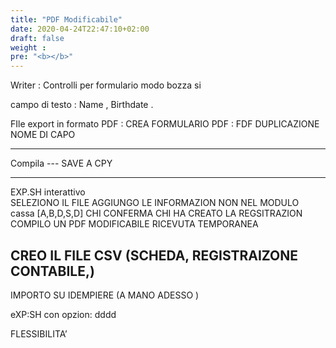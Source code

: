 ```yaml
---
title: "PDF Modificabile"
date: 2020-04-24T22:47:10+02:00
draft: false
weight : 
pre: "<b></b>"
---
```


Writer : Controlli per formulario 
modo bozza si


campo di testo : Name  , Birthdate . 


FIle export in formato PDF :   CREA FORMULARIO PDF : FDF  DUPLICAZIONE NOME DI CAPO 

----------------------
Compila  ---  SAVE A CPY 

--------------------------
EXP.SH     interattivo   
SELEZIONO IL FILE 
AGGIUNGO LE INFORMAZION NON NEL MODULO   
cassa [A,B,D,S,D]
CHI CONFERMA
CHI HA CREATO LA REGSITRAZION
COMPILO UN PDF MODIFICABILE RICEVUTA TEMPORANEA

CREO IL FILE CSV (SCHEDA, REGISTRAIZONE CONTABILE,)
---------
IMPORTO SU IDEMPIERE  (A MANO ADESSO )


eXP:SH con opzion:    dddd


FLESSIBILITA’ 
